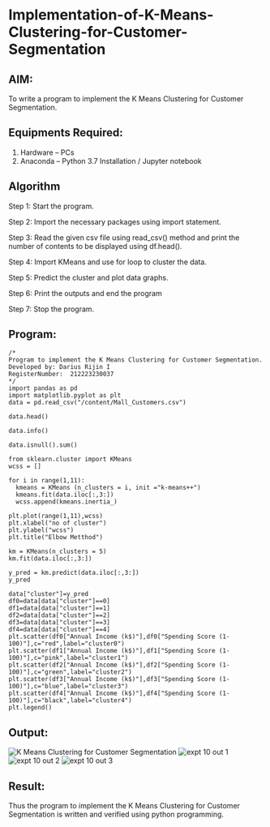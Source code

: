 # Implementation-of-K-Means-Clustering-for-Customer-Segmentation

## AIM:
To write a program to implement the K Means Clustering for Customer Segmentation.

## Equipments Required:
1. Hardware – PCs
2. Anaconda – Python 3.7 Installation / Jupyter notebook

## Algorithm
Step 1: Start the program.

Step 2: Import the necessary packages using import statement.

Step 3: Read the given csv file using read_csv() method and print the number of contents to be displayed using df.head().

Step 4: Import KMeans and use for loop to cluster the data.

Step 5: Predict the cluster and plot data graphs.

Step 6: Print the outputs and end the program

Step 7: Stop the program.

## Program:
```
/*
Program to implement the K Means Clustering for Customer Segmentation.
Developed by: Darius Rijin I
RegisterNumber:  212223230037
*/
import pandas as pd
import matplotlib.pyplot as plt
data = pd.read_csv("/content/Mall_Customers.csv")

data.head()

data.info()

data.isnull().sum()

from sklearn.cluster import KMeans
wcss = []

for i in range(1,11):
  kmeans = KMeans (n_clusters = i, init ="k-means++")
  kmeans.fit(data.iloc[:,3:])
  wcss.append(kmeans.inertia_)

plt.plot(range(1,11),wcss)
plt.xlabel("no of cluster")
plt.ylabel("wcss")
plt.title("Elbow Metthod")

km = KMeans(n_clusters = 5)
km.fit(data.iloc[:,3:])

y_pred = km.predict(data.iloc[:,3:])
y_pred

data["cluster"]=y_pred
df0=data[data["cluster"]==0]
df1=data[data["cluster"]==1]
df2=data[data["cluster"]==2]
df3=data[data["cluster"]==3]
df4=data[data["cluster"]==4]
plt.scatter(df0["Annual Income (k$)"],df0["Spending Score (1-100)"],c="red",label="cluster0")
plt.scatter(df1["Annual Income (k$)"],df1["Spending Score (1-100)"],c="pink",label="cluster1")
plt.scatter(df2["Annual Income (k$)"],df2["Spending Score (1-100)"],c="green",label="cluster2")
plt.scatter(df3["Annual Income (k$)"],df3["Spending Score (1-100)"],c="blue",label="cluster3")
plt.scatter(df4["Annual Income (k$)"],df4["Spending Score (1-100)"],c="black",label="cluster4")
plt.legend()

```

## Output:
![K Means Clustering for Customer Segmentation](sam.png)
![expt 10 out 1](https://github.com/user-attachments/assets/36699e47-402f-4b11-9267-57714166da4a)
![expt 10 out 2](https://github.com/user-attachments/assets/ca78d579-dbda-4fd1-8158-7dc23c6c36e3)
![expt 10 out 3](https://github.com/user-attachments/assets/de8088d5-0735-45b8-b8d9-ff7383cb8f7c)


## Result:
Thus the program to implement the K Means Clustering for Customer Segmentation is written and verified using python programming.
